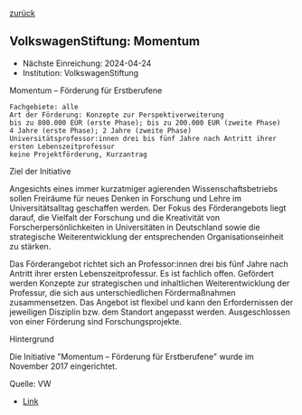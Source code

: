 [zurück](/funding/)

## VolkswagenStiftung: Momentum

* Nächste Einreichung: 2024-04-24
* Institution: VolkswagenStiftung

Momentum – Förderung für Erstberufene


    Fachgebiete: alle
    Art der Förderung: Konzepte zur Perspektiverweiterung
    bis zu 800.000 EUR (erste Phase); bis zu 200.000 EUR (zweite Phase)
    4 Jahre (erste Phase); 2 Jahre (zweite Phase)
    Universitätsprofessor:innen drei bis fünf Jahre nach Antritt ihrer ersten Lebenszeitprofessur
    keine Projektförderung, Kurzantrag


Ziel der Initiative

Angesichts eines immer kurzatmiger agierenden Wissenschaftsbetriebs sollen Freiräume für neues Denken in Forschung und Lehre im Universitätsalltag geschaffen werden. Der Fokus des Förderangebots liegt darauf, die Vielfalt der Forschung und die Kreativität von Forscherpersönlichkeiten in Universitäten in Deutschland sowie die strategische Weiterentwicklung der entsprechenden Organisationseinheit zu stärken.

Das Förderangebot richtet sich an Professor:innen drei bis fünf Jahre nach Antritt ihrer ersten Lebenszeitprofessur. Es ist fachlich offen. Gefördert werden Konzepte zur strategischen und inhaltlichen Weiterentwicklung der Professur, die sich aus unterschiedlichen Fördermaßnahmen zusammensetzen. Das Angebot ist flexibel und kann den Erfordernissen der jeweiligen Disziplin bzw. dem Standort angepasst werden. Ausgeschlossen von einer Förderung sind Forschungsprojekte.

Hintergrund

Die Initiative "Momentum – Förderung für Erstberufene" wurde im November 2017 eingerichtet.

Quelle: VW

* [Link](https://www.volkswagenstiftung.de/de/foerderung/foerderangebot/momentum-foerderung-fuer-erstberufene)